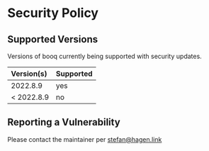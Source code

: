 # Security Policy

## Supported Versions

Versions of booq currently being supported with security updates.

| Version(s)   | Supported |
|:------------ |:--------- |
| 2022.8.9     | yes       |
| < 2022.8.9   | no        |

## Reporting a Vulnerability

Please contact the maintainer per stefan@hagen.link
